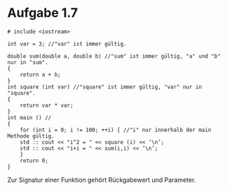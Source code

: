 #  Aufgabe 1.7

```
# include <iostream>

int var = 3; //"var" ist immer gültig.

double sum(double a, double b) //"sum" ist immer gültig, "a" und "b" nur in "sum".
{
    return a + b;
}
int square (int var) //"square" ist immer gültig, "var" nur in "square".
{
    return var * var;
}
int main () //
{
    for (int i = 0; i != 100; ++i) { //"i" nur innerhalb der main Methode gültig.
    std :: cout << "i^2 = " << square (i) << ’\n’;
    std :: cout << "i+i = " << sum(i,i) << ’\n’;
    }
    return 0;
}
```

Zur Signatur einer Funktion gehört Rückgabewert und Parameter.

